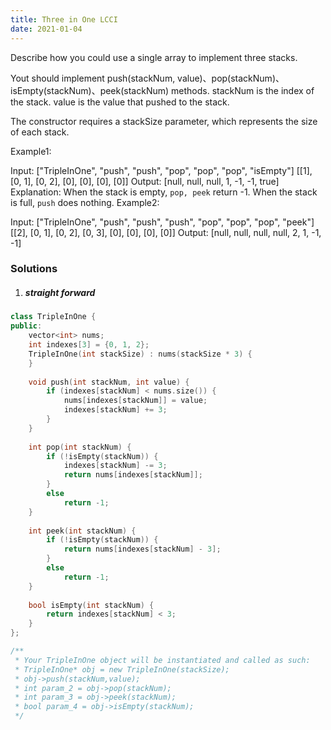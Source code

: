 ```yaml
---
title: Three in One LCCI
date: 2021-01-04
---
```

Describe how you could use a single array to implement three stacks.

Yout should implement push(stackNum, value)、pop(stackNum)、isEmpty(stackNum)、peek(stackNum) methods. stackNum is the index of the stack. value is the value that pushed to the stack.

The constructor requires a stackSize parameter, which represents the size of each stack.

Example1:

 Input: 
["TripleInOne", "push", "push", "pop", "pop", "pop", "isEmpty"]
[[1], [0, 1], [0, 2], [0], [0], [0], [0]]
 Output: 
[null, null, null, 1, -1, -1, true]
Explanation: When the stack is empty, `pop, peek` return -1. When the stack is full, `push` does nothing.
Example2:

 Input: 
["TripleInOne", "push", "push", "push", "pop", "pop", "pop", "peek"]
[[2], [0, 1], [0, 2], [0, 3], [0], [0], [0], [0]]
 Output: 
[null, null, null, null, 2, 1, -1, -1]


### Solutions

1. ##### straight forward

```cpp
class TripleInOne {
public:
    vector<int> nums;
    int indexes[3] = {0, 1, 2};
    TripleInOne(int stackSize) : nums(stackSize * 3) {
    }
    
    void push(int stackNum, int value) {
        if (indexes[stackNum] < nums.size()) {
            nums[indexes[stackNum]] = value;
            indexes[stackNum] += 3;
        }
    }
    
    int pop(int stackNum) {
        if (!isEmpty(stackNum)) {
            indexes[stackNum] -= 3;
            return nums[indexes[stackNum]];
        }
        else
            return -1;
    }
    
    int peek(int stackNum) {
        if (!isEmpty(stackNum)) {
            return nums[indexes[stackNum] - 3];
        }
        else
            return -1;
    }
    
    bool isEmpty(int stackNum) {
        return indexes[stackNum] < 3;
    }
};

/**
 * Your TripleInOne object will be instantiated and called as such:
 * TripleInOne* obj = new TripleInOne(stackSize);
 * obj->push(stackNum,value);
 * int param_2 = obj->pop(stackNum);
 * int param_3 = obj->peek(stackNum);
 * bool param_4 = obj->isEmpty(stackNum);
 */
```